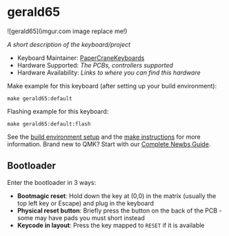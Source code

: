# gerald65

![gerald65](imgur.com image replace me!)

*A short description of the keyboard/project*

* Keyboard Maintainer: [PaperCraneKeyboards](https://github.com/PaperCraneKeyboards)
* Hardware Supported: *The PCBs, controllers supported*
* Hardware Availability: *Links to where you can find this hardware*

Make example for this keyboard (after setting up your build environment):

    make gerald65:default

Flashing example for this keyboard:

    make gerald65:default:flash

See the [build environment setup](https://docs.qmk.fm/#/getting_started_build_tools) and the [make instructions](https://docs.qmk.fm/#/getting_started_make_guide) for more information. Brand new to QMK? Start with our [Complete Newbs Guide](https://docs.qmk.fm/#/newbs).

## Bootloader

Enter the bootloader in 3 ways:

* **Bootmagic reset**: Hold down the key at (0,0) in the matrix (usually the top left key or Escape) and plug in the keyboard
* **Physical reset button**: Briefly press the button on the back of the PCB - some may have pads you must short instead
* **Keycode in layout**: Press the key mapped to `RESET` if it is available
